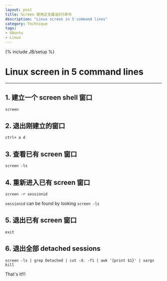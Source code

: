 ```yaml
--- 
layout: post
title: Screen 使用之无废话5行命令
description: "Linux screen in 5 command lines"
category: Technique
tags: 
- Ubuntu
- Linux
---
```


{% include JB/setup %}


# Linux screen in 5 command lines

----------------

## 1. 建立一个 screen shell 窗口

	screen

## 2. 退出刚建立的窗口

	ctrl+ a d

## 3. 查看已有 screen 窗口
	
	screen -ls

## 4. 重新进入已有 screen 窗口
	
	screen -r sessionid

`sessionid` can be found by looking `screen -ls`

## 5. 退出已有 screen 窗口
	
	exit

## 6. 退出全部 detached sessions

	screen -ls | grep Detached | cut -d. -f1 | awk '{print $1}' | xargs kill
	
	
That's it!!!
